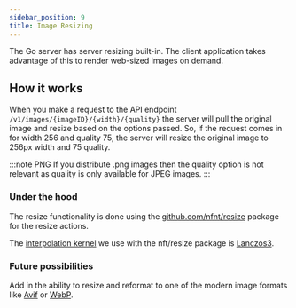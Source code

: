 ```yaml
---
sidebar_position: 9
title: Image Resizing
---
```


The Go server has server resizing built-in. The client application takes advantage of this to render web-sized images on demand.

## How it works

When you make a request to the API endpoint `/v1/images/{imageID}/{width}/{quality}` the server will pull the original image and resize based on the options passed. So, if the request comes in for width 256 and quality 75, the server will resize the original image to 256px width and 75 quality.

:::note PNG
If you distribute .png images then the quality option is not relevant as quality is only available for JPEG images.
:::

### Under the hood

The resize functionality is done using the [github.com/nfnt/resize](https://pkg.go.dev/github.com/nfnt/resize) package for the resize actions.

The [interpolation kernel](https://pkg.go.dev/github.com/nfnt/resize@v0.0.0-20180221191011-83c6a9932646#Lanczos3) we use with the nft/resize package is [Lanczos3](https://en.wikipedia.org/wiki/Lanczos_resampling).

### Future possibilities

Add in the ability to resize and reformat to one of the modern image formats like [Avif](https://en.wikipedia.org/wiki/AVIF) or [WebP](https://en.wikipedia.org/wiki/WebP).
